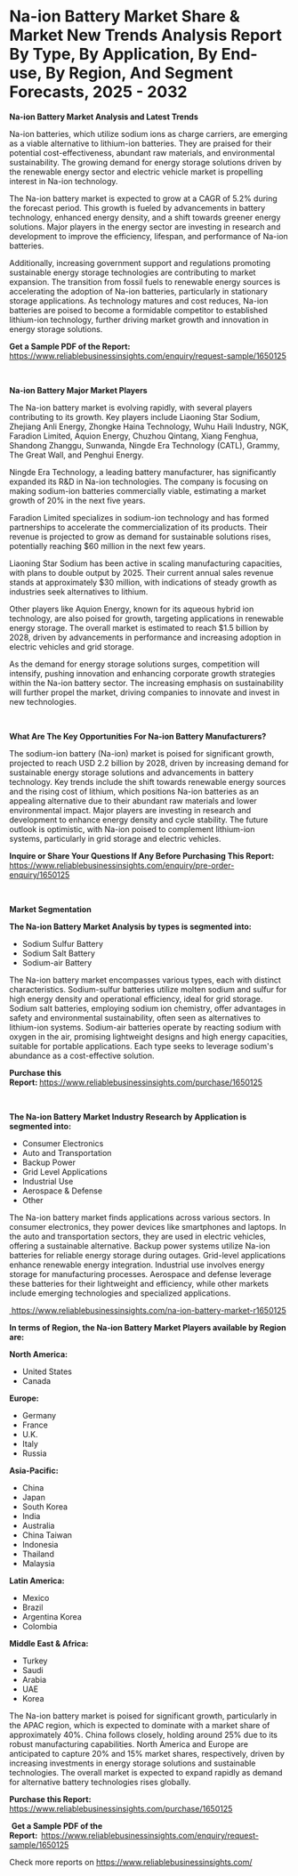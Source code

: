 <p><h1>Na-ion Battery Market Share & Market New Trends Analysis Report By Type, By Application, By End-use, By Region, And Segment Forecasts, 2025 - 2032</h1></p><p><strong>Na-ion Battery Market Analysis and Latest Trends</strong></p>
<p><p>Na-ion batteries, which utilize sodium ions as charge carriers, are emerging as a viable alternative to lithium-ion batteries. They are praised for their potential cost-effectiveness, abundant raw materials, and environmental sustainability. The growing demand for energy storage solutions driven by the renewable energy sector and electric vehicle market is propelling interest in Na-ion technology.</p><p>The Na-ion battery market is expected to grow at a CAGR of 5.2% during the forecast period. This growth is fueled by advancements in battery technology, enhanced energy density, and a shift towards greener energy solutions. Major players in the energy sector are investing in research and development to improve the efficiency, lifespan, and performance of Na-ion batteries. </p><p>Additionally, increasing government support and regulations promoting sustainable energy storage technologies are contributing to market expansion. The transition from fossil fuels to renewable energy sources is accelerating the adoption of Na-ion batteries, particularly in stationary storage applications. As technology matures and cost reduces, Na-ion batteries are poised to become a formidable competitor to established lithium-ion technology, further driving market growth and innovation in energy storage solutions.</p></p>
<p><strong>Get a Sample PDF of the Report:&nbsp;</strong> <a href="https://www.reliablebusinessinsights.com/enquiry/request-sample/1650125?utm_campaign=2953&utm_medium=2&utm_source=Github&utm_content=ia&utm_term=23032025&utm_id=na-ion-battery">https://www.reliablebusinessinsights.com/enquiry/request-sample/1650125</a></p>
<p>&nbsp;</p>
<p><strong>Na-ion Battery Major Market Players</strong></p>
<p><p>The Na-ion battery market is evolving rapidly, with several players contributing to its growth. Key players include Liaoning Star Sodium, Zhejiang Anli Energy, Zhongke Haina Technology, Wuhu Haili Industry, NGK, Faradion Limited, Aquion Energy, Chuzhou Qintang, Xiang Fenghua, Shandong Zhanggu, Sunwanda, Ningde Era Technology (CATL), Grammy, The Great Wall, and Penghui Energy.</p><p>Ningde Era Technology, a leading battery manufacturer, has significantly expanded its R&D in Na-ion technologies. The company is focusing on making sodium-ion batteries commercially viable, estimating a market growth of 20% in the next five years.</p><p>Faradion Limited specializes in sodium-ion technology and has formed partnerships to accelerate the commercialization of its products. Their revenue is projected to grow as demand for sustainable solutions rises, potentially reaching $60 million in the next few years.</p><p>Liaoning Star Sodium has been active in scaling manufacturing capacities, with plans to double output by 2025. Their current annual sales revenue stands at approximately $30 million, with indications of steady growth as industries seek alternatives to lithium.</p><p>Other players like Aquion Energy, known for its aqueous hybrid ion technology, are also poised for growth, targeting applications in renewable energy storage. The overall market is estimated to reach $1.5 billion by 2028, driven by advancements in performance and increasing adoption in electric vehicles and grid storage.</p><p>As the demand for energy storage solutions surges, competition will intensify, pushing innovation and enhancing corporate growth strategies within the Na-ion battery sector. The increasing emphasis on sustainability will further propel the market, driving companies to innovate and invest in new technologies.</p></p>
<p>&nbsp;</p>
<p><strong>What Are The Key Opportunities For Na-ion Battery Manufacturers?</strong></p>
<p><p>The sodium-ion battery (Na-ion) market is poised for significant growth, projected to reach USD 2.2 billion by 2028, driven by increasing demand for sustainable energy storage solutions and advancements in battery technology. Key trends include the shift towards renewable energy sources and the rising cost of lithium, which positions Na-ion batteries as an appealing alternative due to their abundant raw materials and lower environmental impact. Major players are investing in research and development to enhance energy density and cycle stability. The future outlook is optimistic, with Na-ion poised to complement lithium-ion systems, particularly in grid storage and electric vehicles.</p></p>
<p><strong>Inquire or Share Your Questions If Any Before Purchasing This Report:</strong> <a href="https://www.reliablebusinessinsights.com/enquiry/pre-order-enquiry/1650125?utm_campaign=2953&utm_medium=2&utm_source=Github&utm_content=ia&utm_term=23032025&utm_id=na-ion-battery">https://www.reliablebusinessinsights.com/enquiry/pre-order-enquiry/1650125</a></p>
<p>&nbsp;</p>
<p><strong>Market Segmentation</strong></p>
<p><strong>The Na-ion Battery Market Analysis by types is segmented into:</strong></p>
<p><ul><li>Sodium Sulfur Battery</li><li>Sodium Salt Battery</li><li>Sodium-air Battery</li></ul></p>
<p><p>The Na-ion battery market encompasses various types, each with distinct characteristics. Sodium-sulfur batteries utilize molten sodium and sulfur for high energy density and operational efficiency, ideal for grid storage. Sodium salt batteries, employing sodium ion chemistry, offer advantages in safety and environmental sustainability, often seen as alternatives to lithium-ion systems. Sodium-air batteries operate by reacting sodium with oxygen in the air, promising lightweight designs and high energy capacities, suitable for portable applications. Each type seeks to leverage sodium's abundance as a cost-effective solution.</p></p>
<p><strong>Purchase this Report:&nbsp;</strong><a href="https://www.reliablebusinessinsights.com/purchase/1650125?utm_campaign=2953&utm_medium=2&utm_source=Github&utm_content=ia&utm_term=23032025&utm_id=na-ion-battery">https://www.reliablebusinessinsights.com/purchase/1650125</a></p>
<p>&nbsp;</p>
<p><strong>The Na-ion Battery Market Industry Research by Application is segmented into:</strong></p>
<p><ul><li>Consumer Electronics</li><li>Auto and Transportation</li><li>Backup Power</li><li>Grid Level Applications</li><li>Industrial Use</li><li>Aerospace & Defense</li><li>Other</li></ul></p>
<p><p>The Na-ion battery market finds applications across various sectors. In consumer electronics, they power devices like smartphones and laptops. In the auto and transportation sectors, they are used in electric vehicles, offering a sustainable alternative. Backup power systems utilize Na-ion batteries for reliable energy storage during outages. Grid-level applications enhance renewable energy integration. Industrial use involves energy storage for manufacturing processes. Aerospace and defense leverage these batteries for their lightweight and efficiency, while other markets include emerging technologies and specialized applications.</p></p>
<p><a href="https://www.reliablebusinessinsights.com/na-ion-battery-market-r1650125?utm_campaign=2953&utm_medium=2&utm_source=Github&utm_content=ia&utm_term=23032025&utm_id=na-ion-battery">&nbsp;https://www.reliablebusinessinsights.com/na-ion-battery-market-r1650125</a></p>
<p><strong>In terms of Region, the Na-ion Battery Market Players available by Region are:</strong></p>
<p>
    <p> <strong> North America: </strong>
        <ul>
            <li>United States</li>
            <li>Canada</li>
        </ul>
        </p> 
    <p> <strong> Europe: </strong>
        <ul>
            <li>Germany</li>
            <li>France</li>
            <li>U.K.</li>
            <li>Italy</li>
            <li>Russia</li>
        </ul>
        </p> 
    <p> <strong> Asia-Pacific: </strong>
        <ul>
            <li>China</li>
            <li>Japan</li>
            <li>South Korea</li>
            <li>India</li>
            <li>Australia</li>
            <li>China Taiwan</li>
            <li>Indonesia</li>
            <li>Thailand</li>
            <li>Malaysia</li>
        </ul>
        </p> 
    <p> <strong> Latin America: </strong>
        <ul>
            <li>Mexico</li>
            <li>Brazil</li>
            <li>Argentina Korea</li>
            <li>Colombia</li>
        </ul>
        </p> 
    <p> <strong> Middle East & Africa: </strong>
        <ul>
            <li>Turkey</li>
            <li>Saudi</li>
            <li>Arabia</li>
            <li>UAE</li>
            <li>Korea</li>
        </ul>
    </p>
    </p>
<p><p>The Na-ion battery market is poised for significant growth, particularly in the APAC region, which is expected to dominate with a market share of approximately 40%. China follows closely, holding around 25% due to its robust manufacturing capabilities. North America and Europe are anticipated to capture 20% and 15% market shares, respectively, driven by increasing investments in energy storage solutions and sustainable technologies. The overall market is expected to expand rapidly as demand for alternative battery technologies rises globally.</p></p>
<p><strong>Purchase this Report: </strong><a href="https://www.reliablebusinessinsights.com/purchase/1650125?utm_campaign=2953&utm_medium=2&utm_source=Github&utm_content=ia&utm_term=23032025&utm_id=na-ion-battery">https://www.reliablebusinessinsights.com/purchase/1650125</a></p>
<p>&nbsp;<strong>Get a Sample PDF of the Report:&nbsp;&nbsp;</strong><a href="https://www.reliablebusinessinsights.com/enquiry/request-sample/1650125?utm_campaign=2953&utm_medium=2&utm_source=Github&utm_content=ia&utm_term=23032025&utm_id=na-ion-battery">https://www.reliablebusinessinsights.com/enquiry/request-sample/1650125</a></p>
<p><strong></strong></p>
<p>Check more reports on <a href="https://www.reliablebusinessinsights.com/?utm_campaign=2953&utm_medium=2&utm_source=Github&utm_content=ia&utm_term=23032025&utm_id=na-ion-battery">https://www.reliablebusinessinsights.com/</a></p>